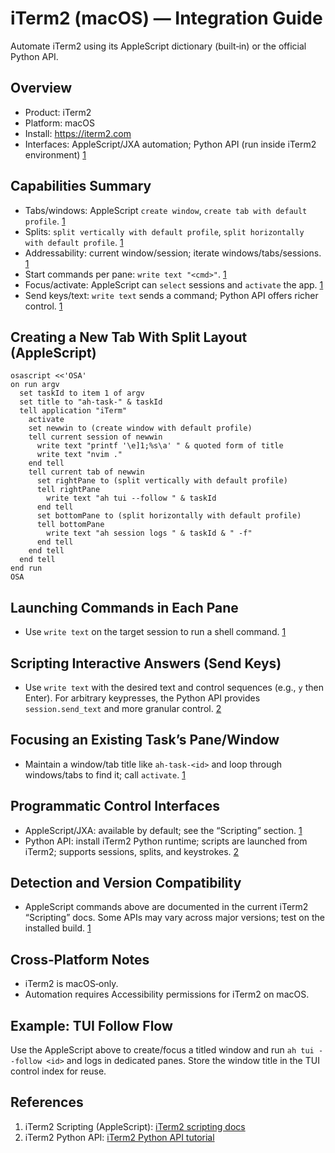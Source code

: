 # iTerm2 (macOS) — Integration Guide

Automate iTerm2 using its AppleScript dictionary (built‑in) or the official Python API.

## Overview

- Product: iTerm2
- Platform: macOS
- Install: <https://iterm2.com>
- Interfaces: AppleScript/JXA automation; Python API (run inside iTerm2 environment) [1][2]

## Capabilities Summary

- Tabs/windows: AppleScript `create window`, `create tab with default profile`. [1]
- Splits: `split vertically with default profile`, `split horizontally with default profile`. [1]
- Addressability: current window/session; iterate windows/tabs/sessions. [1]
- Start commands per pane: `write text "<cmd>"`. [1]
- Focus/activate: AppleScript can `select` sessions and `activate` the app. [1]
- Send keys/text: `write text` sends a command; Python API offers richer control. [1][2]

## Creating a New Tab With Split Layout (AppleScript)

```
osascript <<'OSA'
on run argv
  set taskId to item 1 of argv
  set title to "ah-task-" & taskId
  tell application "iTerm"
    activate
    set newwin to (create window with default profile)
    tell current session of newwin
      write text "printf '\e]1;%s\a' " & quoted form of title
      write text "nvim ."
    end tell
    tell current tab of newwin
      set rightPane to (split vertically with default profile)
      tell rightPane
        write text "ah tui --follow " & taskId
      end tell
      set bottomPane to (split horizontally with default profile)
      tell bottomPane
        write text "ah session logs " & taskId & " -f"
      end tell
    end tell
  end tell
end run
OSA
```

## Launching Commands in Each Pane

- Use `write text` on the target session to run a shell command. [1]

## Scripting Interactive Answers (Send Keys)

- Use `write text` with the desired text and control sequences (e.g., `y` then Enter). For arbitrary keypresses, the Python API provides `session.send_text` and more granular control. [2]

## Focusing an Existing Task’s Pane/Window

- Maintain a window/tab title like `ah-task-<id>` and loop through windows/tabs to find it; call `activate`. [1]

## Programmatic Control Interfaces

- AppleScript/JXA: available by default; see the “Scripting” section. [1]
- Python API: install iTerm2 Python runtime; scripts are launched from iTerm2; supports sessions, splits, and keystrokes. [2]

## Detection and Version Compatibility

- AppleScript commands above are documented in the current iTerm2 “Scripting” docs. Some APIs may vary across major versions; test on the installed build. [1]

## Cross‑Platform Notes

- iTerm2 is macOS‑only.
- Automation requires Accessibility permissions for iTerm2 on macOS.

## Example: TUI Follow Flow

Use the AppleScript above to create/focus a titled window and run `ah tui --follow <id>` and logs in dedicated panes. Store the window title in the TUI control index for reuse.

## References

1. iTerm2 Scripting (AppleScript): [iTerm2 scripting docs][1]
2. iTerm2 Python API: [iTerm2 Python API tutorial][2]

[1]: https://iterm2.com/documentation-scripting.html
[2]: https://iterm2.com/python-api/tutorial/index.html
